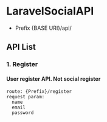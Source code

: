 # LaravelSocialAPI

- Prefix {BASE URI}/api/

## API List
### 1. Register
#### User register API. Not social register
    route: {Prefix}/register
    request param: 
      name
      email
      password